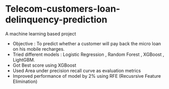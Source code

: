 # Telecom-customers-loan-delinquency-prediction
A machine learning based project
- Objective : To predict whether a customer will pay back the micro loan on his mobile recharges.
- Tried different models : Logistic Regression , Random Forest , XGBoost , LightGBM.
- Got Best score using XGBoost
- Used Area under precision recall curve as evaluation metrics
- Improved performance of model by 2% using RFE (Recusrsive Feature Elimination)
